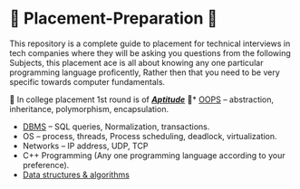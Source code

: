 # :gift: Placement-Preparation :gift:
This repository is a complete guide to placement for technical interviews in tech companies where they will be asking you questions from the following Subjects, this placement ace is all about knowing any one particular programming language proficently, Rather then that you need to be very specific towards computer fundamentals.

📘 In college placement 1st round is of [***Aptitude***](https://github.com/skjha1/Placement/tree/main/01%20Aptitute)
📘* [OOPS](https://github.com/skjha1/Placement/tree/main/02%20OOPS) –  abstraction, inheritance, polymorphism, encapsulation.
* [DBMS](https://github.com/skjha1/Data-Science/tree/master/DBMS) – SQL queries, Normalization, transactions.      
* OS – process, threads, Process scheduling, deadlock, virtualization.      
* Networks – IP address, UDP, TCP
* C++ Programming (Any one programming language according to your preference).
* [Data structures & algorithms](https://github.com/skjha1/Data-Structure-Algorithm) 

